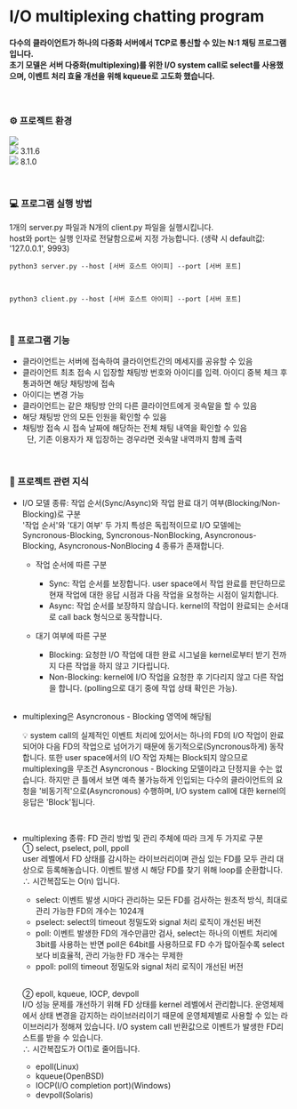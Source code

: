 # I/O multiplexing chatting program

#### 다수의 클라이언트가 하나의 다중화 서버에서 TCP로 통신할 수 있는 N:1 채팅 프로그램입니다. </br>초기 모델은 서버 다중화(multiplexing)를 위한 I/O system call로 select를 사용했으며, 이벤트 처리 효율 개선을 위해 kqueue로 고도화 했습니다.</br>
</br>

### ⚙️ 프로젝트 환경</br>

<img src="https://img.shields.io/badge/macOS-000000?style=flat&logo=macOS&logoColor=white"> </br>
<img src="https://img.shields.io/badge/Python-3776AB?style=flat&logo=Python&logoColor=white"> 3.11.6</br>
<img src="https://img.shields.io/badge/MySQL-4479A1?style=flat&logo=MySQL&logoColor=white"> 8.1.0</br>


</br>

### 💻 프로그램 실행 방법
1개의 server.py 파일과 N개의 client.py 파일을 실행시킵니다.</br> host와 port는 실행 인자로 전달함으로써 지정 가능합니다. (생략 시 default값: '127.0.0.1', 9993) 



    python3 server.py --host [서버 호스트 아이피] --port [서버 포트]



    python3 client.py --host [서버 호스트 아이피] --port [서버 포트]

</br>

### 📌 프로그램 기능</br>
* 클라이언트는 서버에 접속하여 클라이언트간의 메세지를 공유할 수 있음
* 클라이언트 최초 접속 시 입장할 채팅방 번호와 아이디를 입력. 아이디 중복 체크 후 통과하면 해당 채팅방에 접속
* 아이디는 변경 가능
* 클라이언트는 같은 채팅방 안의 다른 클라이언트에게 귓속말을 할 수 있음
* 해당 채팅방 안의 모든 인원을 확인할 수 있음
* 채팅방 접속 시 접속 날짜에 해당하는 전체 채팅 내역을 확인할 수 있음</br>
&nbsp;&nbsp;단, 기존 이용자가 재 입장하는 경우라면 귓속말 내역까지 함께 출력

</br>

### 📝 프로젝트 관련 지식

- I/O 모델 종류: 작업 순서(Sync/Async)와 작업 완료 대기 여부(Blocking/Non-Blocking)로 구분 </br>
'작업 순서'와 '대기 여부' 두 가지 특성은 독립적이므로 I/O 모델에는 Syncronous-Blocking, Syncronous-NonBlocking, Asyncronous-Blocking, Asyncronous-NonBlocing 4 종류가 존재합니다. </br>

    * 작업 순서에 따른 구분
        * Sync: 작업 순서를 보장합니다. user space에서 작업 완료를 판단하므로 현재 작업에 대한 응답 시점과 다음 작업을 요청하는 시점이 일치합니다. 
        * Async: 작업 순서를 보장하지 않습니다. kernel의 작업이 완료되는 순서대로 call back 형식으로 동작합니다.

    * 대기 여부에 따른 구분
        * Blocking: 요청한 I/O 작업에 대한 완료 시그널을 kernel로부터 받기 전까지 다른 작업을 하지 않고 기다립니다.
        * Non-Blocking: kernel에 I/O 작업을 요청한 후 기다리지 않고 다른 작업을 합니다. (polling으로 대기 중에 작업 상태 확인은 가능).
        
        </br>

- multiplexing은 Asyncronous - Blocking 영역에 해당됨</br>

    💡 system call의 실제적인 이벤트 처리에 있어서는 하나의 FD의 I/O 작업이 완료되어야 다음 FD의 작업으로 넘어가기 때문에 동기적으로(Syncronous하게) 동작합니다. 또한 user space에서의 I/O 작업 자체는 Block되지 않으므로 multiplexing을 무조건 Asyncronous - Blocking 모델이라고 단정지을 수는 없습니다. 하지만 큰 틀에서 보면 예측 불가능하게 인입되는 다수의 클라이언트의 요청을 '비동기적'으로(Asyncronous) 수행하며, I/O system call에 대한 kernel의 응답은 'Block'됩니다.

</br>

- multiplexing 종류: FD 관리 방법 및 관리 주체에 따라 크게 두 가지로 구분 </br>
    ① select, pselect, poll, ppoll</br>
    user 레벨에서 FD 상태를 감시하는 라이브러리이며 관심 있는 FD를 모두 관리 대상으로 등록해놓습니다. 이벤트 발생 시 해당 FD를 찾기 위해 loop를 순환합니다.</br> 
        ∴ 시간복잡도는 O(n) 입니다. </br> 
    
    - select: 이벤트 발생 시마다 관리하는 모든 FD를 검사하는 원초적 방식, 최대로 관리 가능한 FD의 개수는 1024개
    - pselect: select의 timeout 정밀도와 signal 처리 로직이 개선된 버전
    - poll: 이벤트 발생한 FD의 개수만큼만 검사, select는 하나의 이벤트 처리에 3bit를 사용하는 반면 poll은 64bit를 사용하므로 FD 수가 많아질수록 select보다 비효율적, 관리 가능한 FD 개수는 무제한
    - ppoll: poll의 timeout 정밀도와 signal 처리 로직이 개선된 버전 </br>  </br> 


    ② epoll, kqueue, IOCP, devpoll </br>
    I/O 성능 문제를 개선하기 위해 FD 상태를 kernel 레벨에서 관리합니다. 운영체제에서 상태 변경을 감지하는 라이브러리이기 때문에 운영체제별로 사용할 수 있는 라이브러리가 정해져 있습니다. I/O system call 반환값으로 이벤트가 발생한 FD리스트를 받을 수 있습니다. </br> 
        ∴ 시간복잡도가 O(1)로 줄어듭니다. </br> 

    - epoll(Linux)
    - kqueue(OpenBSD)
    - IOCP(I/O completion port)(Windows)
    - devpoll(Solaris)